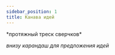 ```yaml
---
sidebar_position: 1
title: Канава идей
---
```


\*протяжный треск сверчков*

*внизу карандаш для предложения идей*

